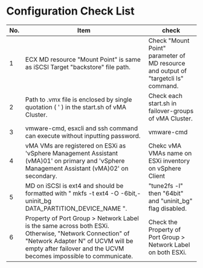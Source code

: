 # Configuration Check List
|No.|Item|check|
|---|--- |---  |
|  1| ECX MD resource "Mount Point" is same as iSCSI Target "backstore" file path. | Check "Mount Point" parameter of MD resource and output of "targetcli ls" command. ||
|  2| Path to .vmx file is enclosed by single quotation ( ' ) in the start.sh of vMA Cluster. | Check each start.sh in failover-groups of vMA Cluster. ||
|  3| vmware-cmd, esxcli and ssh command can execute without inputting password. | vmware-cmd ||
|  4| vMA VMs are registered on ESXi as 'vSphere Management Assistant (vMA)01' on primary and 'vSphere Management Assistant (vMA)02' on secondary. |Chekc vMA VMAs name on ESXi inventory on vSphere Client|
|  5| MD on iSCSI is ext4 and should be formatted with " mkfs -t ext4 -O -6bit,-uninit_bg DATA_PARTITION_DEVICE_NAME ". | "tune2fs -l" then "64bit" and "uninit_bg" flag disabled. |
|  6| Property of Port Group > Network Label is the same across both ESXi.<br> Otherwise, "Network Connection" of "Network Adapter N" of UCVM will be empty after failover and the UCVM becomes impossible to communicate. | Check the Property of Port Group > Network Label on both ESXi. |
